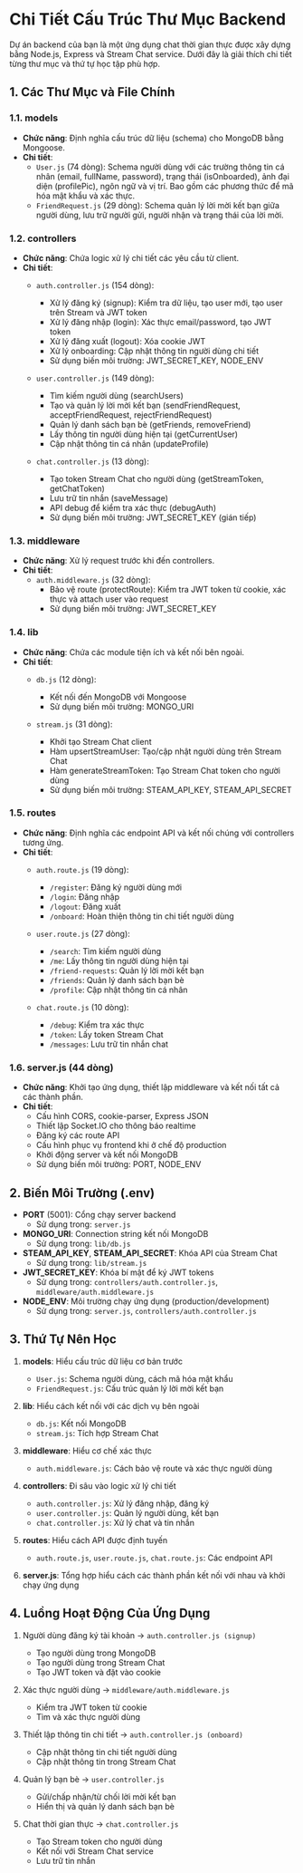 # Chi Tiết Cấu Trúc Thư Mục Backend

Dự án backend của bạn là một ứng dụng chat thời gian thực được xây dựng bằng Node.js, Express và Stream Chat service. Dưới đây là giải thích chi tiết từng thư mục và thứ tự học tập phù hợp.

## 1. Các Thư Mục và File Chính

### 1.1. models
- **Chức năng**: Định nghĩa cấu trúc dữ liệu (schema) cho MongoDB bằng Mongoose.
- **Chi tiết**:
  - `User.js` (74 dòng): Schema người dùng với các trường thông tin cá nhân (email, fullName, password), trạng thái (isOnboarded), ảnh đại diện (profilePic), ngôn ngữ và vị trí. Bao gồm các phương thức để mã hóa mật khẩu và xác thực.
  - `FriendRequest.js` (29 dòng): Schema quản lý lời mời kết bạn giữa người dùng, lưu trữ người gửi, người nhận và trạng thái của lời mời.

### 1.2. controllers
- **Chức năng**: Chứa logic xử lý chi tiết các yêu cầu từ client.
- **Chi tiết**:
  - `auth.controller.js` (154 dòng): 
    - Xử lý đăng ký (signup): Kiểm tra dữ liệu, tạo user mới, tạo user trên Stream và JWT token
    - Xử lý đăng nhập (login): Xác thực email/password, tạo JWT token
    - Xử lý đăng xuất (logout): Xóa cookie JWT
    - Xử lý onboarding: Cập nhật thông tin người dùng chi tiết
    - Sử dụng biến môi trường: JWT_SECRET_KEY, NODE_ENV
  
  - `user.controller.js` (149 dòng):
    - Tìm kiếm người dùng (searchUsers)
    - Tạo và quản lý lời mời kết bạn (sendFriendRequest, acceptFriendRequest, rejectFriendRequest)
    - Quản lý danh sách bạn bè (getFriends, removeFriend)
    - Lấy thông tin người dùng hiện tại (getCurrentUser)
    - Cập nhật thông tin cá nhân (updateProfile)
  
  - `chat.controller.js` (13 dòng):
    - Tạo token Stream Chat cho người dùng (getStreamToken, getChatToken)
    - Lưu trữ tin nhắn (saveMessage)
    - API debug để kiểm tra xác thực (debugAuth)
    - Sử dụng biến môi trường: JWT_SECRET_KEY (gián tiếp)

### 1.3. middleware
- **Chức năng**: Xử lý request trước khi đến controllers.
- **Chi tiết**:
  - `auth.middleware.js` (32 dòng): 
    - Bảo vệ route (protectRoute): Kiểm tra JWT token từ cookie, xác thực và attach user vào request
    - Sử dụng biến môi trường: JWT_SECRET_KEY

### 1.4. lib
- **Chức năng**: Chứa các module tiện ích và kết nối bên ngoài.
- **Chi tiết**:
  - `db.js` (12 dòng): 
    - Kết nối đến MongoDB với Mongoose
    - Sử dụng biến môi trường: MONGO_URI
  
  - `stream.js` (31 dòng):
    - Khởi tạo Stream Chat client
    - Hàm upsertStreamUser: Tạo/cập nhật người dùng trên Stream Chat
    - Hàm generateStreamToken: Tạo Stream Chat token cho người dùng
    - Sử dụng biến môi trường: STEAM_API_KEY, STEAM_API_SECRET

### 1.5. routes
- **Chức năng**: Định nghĩa các endpoint API và kết nối chúng với controllers tương ứng.
- **Chi tiết**:
  - `auth.route.js` (19 dòng):
    - `/register`: Đăng ký người dùng mới
    - `/login`: Đăng nhập
    - `/logout`: Đăng xuất
    - `/onboard`: Hoàn thiện thông tin chi tiết người dùng
  
  - `user.route.js` (27 dòng):
    - `/search`: Tìm kiếm người dùng
    - `/me`: Lấy thông tin người dùng hiện tại
    - `/friend-requests`: Quản lý lời mời kết bạn
    - `/friends`: Quản lý danh sách bạn bè
    - `/profile`: Cập nhật thông tin cá nhân
  
  - `chat.route.js` (10 dòng):
    - `/debug`: Kiểm tra xác thực
    - `/token`: Lấy token Stream Chat
    - `/messages`: Lưu trữ tin nhắn chat

### 1.6. server.js (44 dòng)
- **Chức năng**: Khởi tạo ứng dụng, thiết lập middleware và kết nối tất cả các thành phần.
- **Chi tiết**:
  - Cấu hình CORS, cookie-parser, Express JSON
  - Thiết lập Socket.IO cho thông báo realtime
  - Đăng ký các route API
  - Cấu hình phục vụ frontend khi ở chế độ production
  - Khởi động server và kết nối MongoDB
  - Sử dụng biến môi trường: PORT, NODE_ENV

## 2. Biến Môi Trường (.env)
- **PORT** (5001): Cổng chạy server backend
  - Sử dụng trong: `server.js`
- **MONGO_URI**: Connection string kết nối MongoDB
  - Sử dụng trong: `lib/db.js`
- **STEAM_API_KEY**, **STEAM_API_SECRET**: Khóa API của Stream Chat
  - Sử dụng trong: `lib/stream.js`
- **JWT_SECRET_KEY**: Khóa bí mật để ký JWT tokens
  - Sử dụng trong: `controllers/auth.controller.js`, `middleware/auth.middleware.js`
- **NODE_ENV**: Môi trường chạy ứng dụng (production/development)
  - Sử dụng trong: `server.js`, `controllers/auth.controller.js`

## 3. Thứ Tự Nên Học

1. **models**: Hiểu cấu trúc dữ liệu cơ bản trước
   - `User.js`: Schema người dùng, cách mã hóa mật khẩu
   - `FriendRequest.js`: Cấu trúc quản lý lời mời kết bạn

2. **lib**: Hiểu cách kết nối với các dịch vụ bên ngoài
   - `db.js`: Kết nối MongoDB
   - `stream.js`: Tích hợp Stream Chat

3. **middleware**: Hiểu cơ chế xác thực
   - `auth.middleware.js`: Cách bảo vệ route và xác thực người dùng

4. **controllers**: Đi sâu vào logic xử lý chi tiết
   - `auth.controller.js`: Xử lý đăng nhập, đăng ký
   - `user.controller.js`: Quản lý người dùng, kết bạn
   - `chat.controller.js`: Xử lý chat và tin nhắn

5. **routes**: Hiểu cách API được định tuyến
   - `auth.route.js`, `user.route.js`, `chat.route.js`: Các endpoint API

6. **server.js**: Tổng hợp hiểu cách các thành phần kết nối với nhau và khởi chạy ứng dụng

## 4. Luồng Hoạt Động Của Ứng Dụng

1. Người dùng đăng ký tài khoản -> `auth.controller.js (signup)`
   - Tạo người dùng trong MongoDB
   - Tạo người dùng trong Stream Chat
   - Tạo JWT token và đặt vào cookie

2. Xác thực người dùng -> `middleware/auth.middleware.js`
   - Kiểm tra JWT token từ cookie
   - Tìm và xác thực người dùng

3. Thiết lập thông tin chi tiết -> `auth.controller.js (onboard)`
   - Cập nhật thông tin chi tiết người dùng
   - Cập nhật thông tin trong Stream Chat

4. Quản lý bạn bè -> `user.controller.js`
   - Gửi/chấp nhận/từ chối lời mời kết bạn
   - Hiển thị và quản lý danh sách bạn bè

5. Chat thời gian thực -> `chat.controller.js`
   - Tạo Stream token cho người dùng
   - Kết nối với Stream Chat service
   - Lưu trữ tin nhắn

